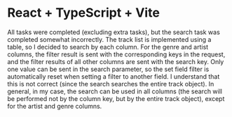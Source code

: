 # React + TypeScript + Vite

All tasks were completed (excluding extra tasks), but the search task was completed somewhat incorrectly. The track list is implemented using a table, so I decided to search by each column. For the genre and artist columns, the filter result is sent with the corresponding keys in the request, and the filter results of all other columns are sent with the search key. Only one value can be sent in the search parameter, so the set field filter is automatically reset when setting a filter to another field. I understand that this is not correct (since the search searches the entire track object). In general, in my case, the search can be used in all columns (the search will be performed not by the column key, but by the entire track object), except for the artist and genre columns.